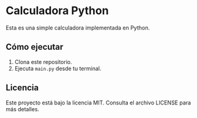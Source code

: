 # Calculadora Python

Esta es una simple calculadora implementada en Python.

## Cómo ejecutar
1. Clona este repositorio.
2. Ejecuta `main.py` desde tu terminal.

## Licencia
Este proyecto está bajo la licencia MIT. Consulta el archivo LICENSE para más detalles.

